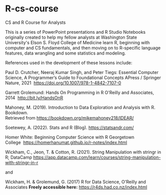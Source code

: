 # R-cs-course
CS and R Course for Analysts

This is a series of PowerPoint presentations and R Studio Notebooks originally created 
to help my fellow analysts at Washington State University's Elson S. Floyd College of Medicine 
learn R, beginning with computer and CS fundamentals, and then moving on to R-specific language 
features, data wrangling and some statistics and modeling.

References used in the development of these lessons include: 

Paul D. Crutcher, Neeraj Kumar Singh, and Peter Tiegs: 
Essential Computer Science, A Programmer’s Guide to Foundational Concepts
APress / Springer Nature, 2021  https://doi.org/10.1007/978-1-4842-7107-0

Garrett Grolemund: 
Hands On Programming in R
O'Reilly and Associates, 2014  http://bit.ly/HandsOnR

Mahoney, M. (2019).  Introduction to Data Exploration and Analysis with R.  Bookdown.  
Retrieved from https://bookdown.org/mikemahoney218/IDEAR/

Soetewey, A. (2022).  Stats and R (Blog). https://statsandr.com/

Homer White:
Beginning Computer Science with R
Georgetown College  https://homerhanumat.github.io/r-notes/index.html

Wickham, C., Jeon, T. & Cotton, R. (2021).  String Manipulation with stringr in R; 
DataCamp https://app.datacamp.com/learn/courses/string-manipulation-with-stringr-in-r

and 

Wickham, H. & Grolemund, G. (2017) R for Data Science, O'Reilly and Associates
<b>Freely accessible here:</b> https://r4ds.had.co.nz/index.html

